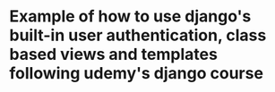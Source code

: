 # Example of how to use django's built-in user authentication, class based views and templates following udemy's django course
